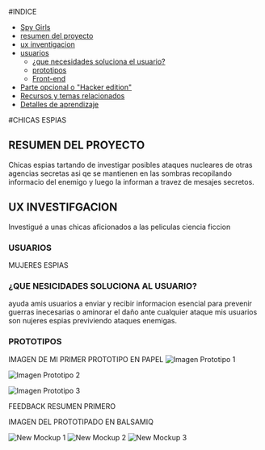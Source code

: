 #INDICE
- [Spy Girls](#-CHICAS-ESPIAS)
- [resumen del proyecto](##-RESUMEN-DEL-PROYECTO)
- [ux inventigacion](##-UX-INVESTIGACIO)
- [usuarios](###-USUARIOS)
  - [¿que necesidades soluciona el usuario?](###-¿QUE-NECESIDADES-SOLUCIONA-AL-USUARIO?)
  - [prototipos](###-PROTOTIPADOS)
  - [Front-end](#front-end)
- [Parte opcional o "Hacker edition"](#parte-opcional-o-hacker-edition)
- [Recursos y temas relacionados](#recursos-y-temas-relacionados)
- [Detalles de aprendizaje](#detalles-de-aprendizaje)

#CHICAS ESPIAS  

## RESUMEN DEL PROYECTO
Chicas espias tartando de investigar posibles ataques nucleares de otras agencias secretas
asi qe se mantienen en las sombras recopilando informacio del enemigo  y luego la informan a travez de mesajes secretos.

## UX INVESTIFGACION 
Investigué a unas chicas aficionados a las peliculas ciencia ficcion  

### USUARIOS 
MUJERES ESPIAS 

### ¿QUE NESICIDADES SOLUCIONA AL USUARIO?

ayuda amis usuarios a enviar y recibir informacion esencial para prevenir guerras inecesarias o aminorar el daño ante cualquier ataque
mis usuarios son nujeres espias previviendo ataques enemigas.

### PROTOTIPOS

IMAGEN DE MI PRIMER PROTOTIPO EN PAPEL
![Imagen Prototipo 1](https://user-images.githubusercontent.com/51333504/59077051-9d7dfa00-889e-11e9-8422-582af440bf62.jpg)

![Imagen Prototipo 2](https://user-images.githubusercontent.com/51333504/59077053-9e169080-889e-11e9-8774-64962a76c91a.jpg)

![Imagen Prototipo 3](https://user-images.githubusercontent.com/51333504/59077054-9e169080-889e-11e9-9b77-8ca20933cd34.jpg)


FEEDBACK RESUMEN PRIMERO



IMAGEN DEL PROTOTIPADO EN BALSAMIQ

![New Mockup 1](https://user-images.githubusercontent.com/51333504/58887863-06e9e700-86ac-11e9-93cb-c48823fd2522.png)
![New Mockup 2](https://user-images.githubusercontent.com/51333504/58887866-081b1400-86ac-11e9-9022-3c116987903e.png)
![New Mockup 3](https://user-images.githubusercontent.com/51333504/58887867-081b1400-86ac-11e9-8575-aa8aceb3485c.png)
